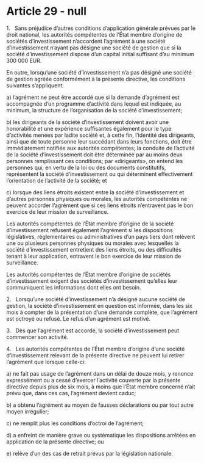 # Article 29 - null


1.   Sans préjudice d’autres conditions d’application générale prévues par le droit national, les autorités compétentes de l’État membre d’origine de sociétés d’investissement n’accordent l’agrément à une société d’investissement n’ayant pas désigné une société de gestion que si la société d’investissement dispose d’un capital initial suffisant d’au minimum 300 000 EUR.

En outre, lorsqu’une société d’investissement n’a pas désigné une société de gestion agréée conformément à la présente directive, les conditions suivantes s’appliquent:

a) l’agrément ne peut être accordé que si la demande d’agrément est accompagnée d’un programme d’activité dans lequel est indiquée, au minimum, la structure de l’organisation de la société d’investissement;

b) les dirigeants de la société d’investissement doivent avoir une honorabilité et une expérience suffisantes également pour le type d’activités menées par ladite société et, à cette fin, l’identité des dirigeants, ainsi que de toute personne leur succédant dans leurs fonctions, doit être immédiatement notifiée aux autorités compétentes; la conduite de l’activité de la société d’investissement doit être déterminée par au moins deux personnes remplissant ces conditions; par «dirigeants», on entend les personnes qui, en vertu de la loi ou des documents constitutifs, représentent la société d’investissement ou qui déterminent effectivement l’orientation de l’activité de la société; et

c) lorsque des liens étroits existent entre la société d’investissement et d’autres personnes physiques ou morales, les autorités compétentes ne peuvent accorder l’agrément que si ces liens étroits n’entravent pas le bon exercice de leur mission de surveillance.

Les autorités compétentes de l’État membre d’origine de la société d’investissement refusent également l’agrément si les dispositions législatives, réglementaires ou administratives d’un pays tiers dont relèvent une ou plusieurs personnes physiques ou morales avec lesquelles la société d’investissement entretient des liens étroits, ou des difficultés tenant à leur application, entravent le bon exercice de leur mission de surveillance.

Les autorités compétentes de l’État membre d’origine de sociétés d’investissement exigent des sociétés d’investissement qu’elles leur communiquent les informations dont elles ont besoin.

2.   Lorsqu’une société d’investissement n’a désigné aucune société de gestion, la société d’investissement en question est informée, dans les six mois à compter de la présentation d’une demande complète, que l’agrément est octroyé ou refusé. Le refus d’un agrément est motivé.

3.   Dès que l’agrément est accordé, la société d’investissement peut commencer son activité.

4.   Les autorités compétentes de l’État membre d’origine d’une société d’investissement relevant de la présente directive ne peuvent lui retirer l’agrément que lorsque celle-ci:

a) ne fait pas usage de l’agrément dans un délai de douze mois, y renonce expressément ou a cessé d’exercer l’activité couverte par la présente directive depuis plus de six mois, à moins que l’État membre concerné n’ait prévu que, dans ces cas, l’agrément devient caduc;

b) a obtenu l’agrément au moyen de fausses déclarations ou par tout autre moyen irrégulier;

c) ne remplit plus les conditions d’octroi de l’agrément;

d) a enfreint de manière grave ou systématique les dispositions arrêtées en application de la présente directive; ou

e) relève d’un des cas de retrait prévus par la législation nationale.
